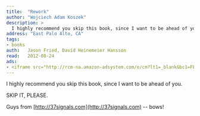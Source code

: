 ```yaml
---
title:	"Rework"
author: "Wojciech Adam Koszek"
description: >
  I highly recommend you skip this book, since I want to be ahead of you.
address: "East Palo Alto, CA"
tags:
- books
auth:	Jason Fried, David Heinemeier Hansson
read:	2012-08-24
ads:
- <iframe src="http://rcm-na.amazon-adsystem.com/e/cm?lt1=_blank&bc1=FFFFFF&IS2=1&npa=1&bg1=FFFFFF&fc1=000000&lc1=FF0000&t=wkoszek08-20&o=1&p=8&l=as4&m=amazon&f=ifr&ref=ss_til&asins=0307463745" style="width:120px;height:240px;" scrolling="no" marginwidth="0" marginheight="0" frameborder="0"></iframe>
---
```

I highly recommend you skip this book, since I want to be ahead of you.

SKIP IT, PLEASE.

Guys from
[http://37signals.com](http://37signals.com)
-- bows!

